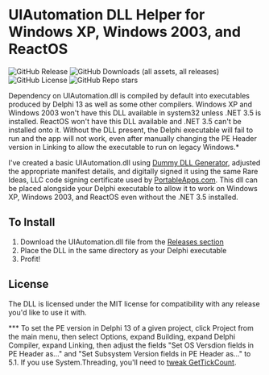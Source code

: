 # UIAutomation DLL Helper for Windows XP, Windows 2003, and ReactOS

![GitHub Release](https://img.shields.io/github/v/release/JohnTHaller/UIAutomation-DLL-Helper)
![GitHub Downloads (all assets, all releases)](https://img.shields.io/github/downloads/JohnTHaller/UIAutomation-DLL-Helper/total)
![GitHub License](https://img.shields.io/github/license/JohnTHaller/UIAutomation-DLL-Helper)
![GitHub Repo stars](https://img.shields.io/github/stars/JohnTHaller/UIAutomation-DLL-Helper)

Dependency on UIAutomation.dll is compiled by default into executables produced by Delphi 13 as well as some other compilers. Windows XP and Windows 2003 won't have this DLL available in system32 unless .NET 3.5 is installed. ReactOS won't have this DLL available and .NET 3.5 can't be installed onto it. Without the DLL present, the Delphi executable will fail to run and the app will not work, even after manually changing the PE Header version in Linking to allow the executable to run on legacy Windows.*

I've created a basic UIAutomation.dll using [Dummy DLL Generator](https://github.com/ykhwong/dummy-dll-generator), adjusted the appropriate manifest details, and digitally signed it using the same Rare Ideas, LLC code signing certificate used by [PortableApps.com](https://portableapps.com/). This dll can be placed alongside your Delphi executable to allow it to work on Windows XP, Windows 2003, and ReactOS even without the .NET 3.5 installed.

## To Install

1. Download the UIAutomation.dll file from the [Releases section](https://github.com/JohnTHaller/UIAutomation-DLL-Helper/releases)
2. Place the DLL in the same directory as your Delphi executable
3. Profit!

## License

The DLL is licensed under the MIT license for compatibility with any release you'd like to use it with.

*** To set the PE version in Delphi 13 of a given project, click Project from the main menu, then select Options, expand Building, expand Delphi Compiler, expand Linking, then adjust the fields "Set OS Versdion fields in PE Header as..." and "Set Subsystem Version fields in PE Header as..." to 5.1. If you use System.Threading, you'll need to [tweak GetTickCount](https://en.delphipraxis.net/topic/5536-delphi-11-windows-xp-compatibility-tweak/).
